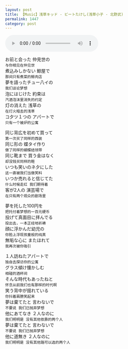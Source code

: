 ```yaml
---
layout: post
title: 【Music】浅草キッド - ビートたけし(浅草小子 - 北野武)
permalink: 1447
category: post
---
```


<audio controls>
  <source src="http://music.163.com/song/media/outer/url?id=433675.mp3" type="audio/mpeg">
  Your browser does not support the audio element.
</audio>

お前と会った 仲見世の  
`与你相见在仲见世`  
煮込みしかない 鯨屋で  
`那间只有煮菜的鲸肉店`  
夢を語ったチュー八イの  
`我们谈论梦想`  
泡にはじけた 約束は  
`汽酒泡沫里消失的约定`  
灯の消えた 浅草の  
`在灯火暗去的浅草`  
コ夕ツ１つの アパートで  
`只有一个被炉的公寓`  


同じ背広を初めて買って  
`第一次买了同样的西装`  
同じ形の 蝶タイ作り  
`做了同样的蝴蝶结领带`  
同じ靴まで 買う金はなく  
`却没钱买同样的鞋`  
いつも笑いのネ夕にした  
`这一直被我们当做笑料`  
いつか売れると信じてた  
`什么时候走红 我们期待着`  
客が2人の 演芸場で  
`在只有两个观众的剧场里`  


夢を托した100円を  
`把托付着梦想的一百元硬币`  
投げて真面目に拝んでる  
`投出去，一本正经地祈祷`  
顔に浮かんだ幼児の  
`你脸上浮现孩童般的纯真`  
無垢な心に またほれて  
`我再次被你吸引`  


１人訪ねたアパートで  
`独自去探访你的公寓`  
グラス傾け懐かしむ  
`相碰的酒杯间`  
そんな時代もあったねと  
`怀念从前我们也有那样的时代啊`  
笑う背中が揺れている  
`你抖着肩膀笑起来`  
夢は棄てたと 言わないで  
`不要说 我们已抛弃梦想`  
他にあてなき ２人なのに  
`我们明明是 没有其他依靠的两个人`  
夢は棄てたと 言わないで  
`不要说 我们已抛弃梦想`  
他に道無き ２人なのに  
`我们明明是 没有其他路可以选的两个人`  